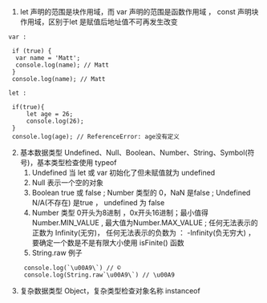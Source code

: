 1. let 声明的范围是块作用域，而 var 声明的范围是函数作用域 ， const 声明块作用域，区别于let 是赋值后地址值不可再发生改变
 
```
var : 

 if (true) {
  var name = 'Matt';
  console.log(name); // Matt
 }
 console.log(name); // Matt
```

``` 
let :

 if(true){
     let age = 26;
     console.log(26);
 }
 console.log(age); // ReferenceError: age没有定义
```
2. 基本数据类型 Undefined、Null、Boolean、Number、String、Symbol(符号)，基本类型检查使用 typeof 
   1. Undefined 当 let 或 var 初始化了但未赋值就为 undefined
   2. Null 表示一个空的对象
   3. Boolean true 或 false ; Number 类型的 0，NaN 是false ; Undefined N/A(不存在) 是true ， undefined 为 false
   4. Number 类型 0开头为8进制 ，0x开头16进制；最小值得 Number.MIN_VALUE , 最大值为Number.MAX_VALUE ; 任何无法表示的正数为 Infinity(无穷)， 任何无法表示的负数为 ： -Infinity(负无穷大) ，要确定一个数是不是有限大小使用 isFinite() 函数
   5. String.raw 例子 
    ``` 
     console.log(`\u00A9\`) // ©
     console.log(String.raw`\u00A9\`) // \u00A9 
    ```
3. 复杂数据类型 Object，复杂类型检查对象名称 instanceof     
